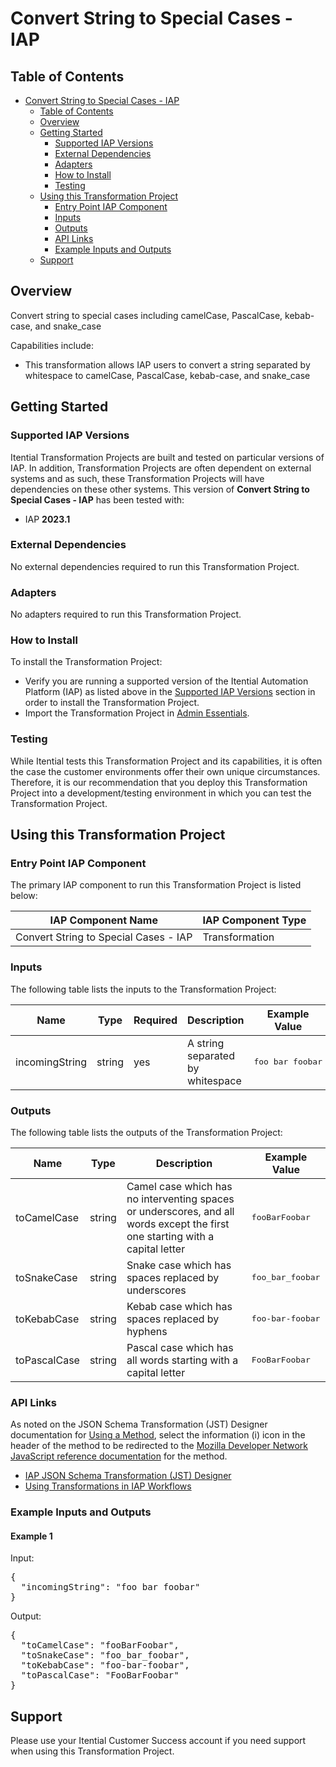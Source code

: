 # Convert String to Special Cases - IAP

## Table of Contents

- [Convert String to Special Cases - IAP](#convert-string-to-special-cases---iap)
  - [Table of Contents](#table-of-contents)
  - [Overview](#overview)
  - [Getting Started](#getting-started)
    - [Supported IAP Versions](#supported-iap-versions)
    - [External Dependencies](#external-dependencies)
    - [Adapters](#adapters)
    - [How to Install](#how-to-install)
    - [Testing](#testing)
  - [Using this Transformation Project](#using-this-transformation-project)
    - [Entry Point IAP Component](#entry-point-iap-component)
    - [Inputs](#inputs)
    - [Outputs](#outputs)
    - [API Links](#api-links)
    - [Example Inputs and Outputs](#example-inputs-and-outputs)
  - [Support](#support)

## Overview

Convert string to special cases including camelCase, PascalCase, kebab-case, and snake_case

Capabilities include:
- This transformation allows IAP users to convert a string separated by whitespace to camelCase, PascalCase, kebab-case, and snake_case


## Getting Started

### Supported IAP Versions

Itential Transformation Projects are built and tested on particular versions of IAP. In addition, Transformation Projects are often dependent on external systems and as such, these Transformation Projects will have dependencies on these other systems. This version of **Convert String to Special Cases - IAP** has been tested with:


- IAP **2023.1**



### External Dependencies

No external dependencies required to run this Transformation Project.




### Adapters

No adapters required to run this Transformation Project.


### How to Install

To install the Transformation Project:

- Verify you are running a supported version of the Itential Automation Platform (IAP) as listed above in the [Supported IAP Versions](#supported-iap-versions) section in order to install the Transformation Project.
- Import the Transformation Project in [Admin Essentials](https://docs.itential.com/docs/importing-a-prebuilt-4).

### Testing

While Itential tests this Transformation Project and its capabilities, it is often the case the customer environments offer their own unique circumstances. Therefore, it is our recommendation that you deploy this Transformation Project into a development/testing environment in which you can test the Transformation Project.

## Using this Transformation Project


### Entry Point IAP Component

The primary IAP component to run this Transformation Project is listed below:

<table>
  <thead>
    <tr>
      <th>IAP Component Name</th>
      <th>IAP Component Type</th>
    </tr>
  </thead>
  <tbody>
      <td>Convert String to Special Cases - IAP</td>
      <td>Transformation</td>
    </tr>
  </tbody>
</table>

### Inputs

The following table lists the inputs to the Transformation Project:

<table>
  <thead>
    <tr>
      <th>Name</th>
      <th>Type</th>
      <th>Required</th>
      <th>Description</th>
      <th>Example Value</th>
    </tr>
  </thead>
  <tbody>
    <tr>
      <td>incomingString</td>
      <td>string</td>
      <td>yes</td>
      <td>A string separated by whitespace</td>
      <td><pre lang="json">foo bar foobar</pre></td>
    </tr>
  </tbody>
</table>



### Outputs

The following table lists the outputs of the Transformation Project:

<table>
  <thead>
    <tr>
      <th>Name</th>
      <th>Type</th>
      <th>Description</th>
      <th>Example Value</th>
    </tr>
  </thead>
  <tbody>
    <tr>
      <td>toCamelCase</td>
      <td>string</td>
      <td>Camel case which has no interventing spaces or underscores, and all words except the first one starting with a capital letter</td>
      <td><pre lang="json">fooBarFoobar</pre></td>
    </tr>    <tr>
      <td>toSnakeCase</td>
      <td>string</td>
      <td>Snake case which has spaces replaced by underscores</td>
      <td><pre lang="json">foo_bar_foobar</pre></td>
    </tr>    <tr>
      <td>toKebabCase</td>
      <td>string</td>
      <td>Kebab case which has spaces replaced by hyphens</td>
      <td><pre lang="json">foo-bar-foobar</pre></td>
    </tr>    <tr>
      <td>toPascalCase</td>
      <td>string</td>
      <td>Pascal case which has all words starting with a capital letter</td>
      <td><pre lang="json">FooBarFoobar</pre></td>
    </tr>
  </tbody>
</table>

  


### API Links
As noted on the JSON Schema Transformation (JST) Designer documentation for [Using a Method](https://docs.itential.com/docs/jst-designer-2023-1#using-a-method), select the information (i) icon in the header of the method to be redirected to the [Mozilla Developer Network JavaScript reference documentation](https://developer.mozilla.org/en-US/docs/Web/JavaScript/Reference) for the method. 


- [IAP JSON Schema Transformation (JST) Designer](https://docs.itential.com/docs/jst-designer-2023-1)
- [Using Transformations in IAP Workflows](https://docs.itential.com/docs/transformation-options-4)
 


### Example Inputs and Outputs

  
#### Example 1

    
Input:
<pre>{
  "incomingString": "foo bar foobar"
} </pre>

    
    
Output:
<pre>{
  "toCamelCase": "fooBarFoobar",
  "toSnakeCase": "foo_bar_foobar",
  "toKebabCase": "foo-bar-foobar",
  "toPascalCase": "FooBarFoobar"
} </pre>

    
  


## Support

Please use your Itential Customer Success account if you need support when using this Transformation Project.